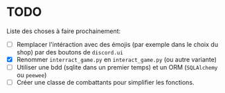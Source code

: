 # TODO

Liste des choses à faire prochainement:
- [ ] Remplacer l'intéraction avec des émojis (par exemple dans le choix du shop) par des boutons de `discord.ui`
- [x] Renommer `interract_game.py` en `interact_game.py` (ou autre variante)
- [ ] Utiliser une bdd (sqlite dans un premier temps) et un ORM (`SQLAlchemy` ou `peewee`)
- [ ] Créer une classe de combattants pour simplifier les fonctions.